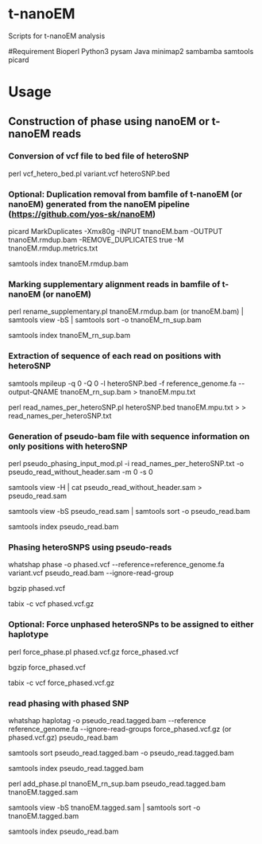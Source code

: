 # t-nanoEM
Scripts for t-nanoEM analysis

#Requirement
Bioperl
Python3
pysam
Java
minimap2
sambamba
samtools
picard

# Usage

## Construction of phase using nanoEM or t-nanoEM reads
### Conversion of vcf file to bed file of heteroSNP

perl vcf_hetero_bed.pl variant.vcf heteroSNP.bed

### Optional: Duplication removal from bamfile of t-nanoEM (or nanoEM) generated from the nanoEM pipeline (https://github.com/yos-sk/nanoEM)

picard MarkDuplicates -Xmx80g -INPUT tnanoEM.bam -OUTPUT tnanoEM.rmdup.bam -REMOVE_DUPLICATES true -M tnanoEM.rmdup.metrics.txt

samtools index tnanoEM.rmdup.bam

### Marking supplementary alignment reads in bamfile of t-nanoEM (or nanoEM)

perl rename_supplementary.pl  tnanoEM.rmdup.bam (or tnanoEM.bam) | samtools view -bS | samtools sort -o tnanoEM_rn_sup.bam

samtools index tnanoEM_rn_sup.bam

### Extraction of sequence of each read on positions with heteroSNP

samtools mpileup -q 0 -Q 0 -l heteroSNP.bed  -f reference_genome.fa --output-QNAME tnanoEM_rn_sup.bam > tnanoEM.mpu.txt

perl read_names_per_heteroSNP.pl heteroSNP.bed tnanoEM.mpu.txt >  > read_names_per_heteroSNP.txt

### Generation of pseudo-bam file with sequence information on only positions with heteroSNP

perl pseudo_phasing_input_mod.pl -i read_names_per_heteroSNP.txt -o pseudo_read_without_header.sam -m 0 -s 0

samtools view -H | cat pseudo_read_without_header.sam > pseudo_read.sam

samtools view -bS pseudo_read.sam | samtools sort -o pseudo_read.bam

samtools index pseudo_read.bam

### Phasing heteroSNPS using pseudo-reads

whatshap phase -o phased.vcf --reference=reference_genome.fa variant.vcf pseudo_read.bam --ignore-read-group

bgzip phased.vcf

tabix -c vcf phased.vcf.gz

### Optional: Force unphased heteroSNPs to be assigned to either haplotype

perl force_phase.pl phased.vcf.gz force_phased.vcf

bgzip force_phased.vcf

tabix -c vcf force_phased.vcf.gz

### read phasing with phased SNP

whatshap haplotag -o pseudo_read.tagged.bam --reference reference_genome.fa --ignore-read-groups force_phased.vcf.gz (or phased.vcf.gz) pseudo_read.bam

samtools sort pseudo_read.tagged.bam -o pseudo_read.tagged.bam

samtools index pseudo_read.tagged.bam

perl add_phase.pl tnanoEM_rn_sup.bam pseudo_read.tagged.bam tnanoEM.tagged.sam

samtools view -bS tnanoEM.tagged.sam | samtools sort -o tnanoEM.tagged.bam

samtools index pseudo_read.bam

